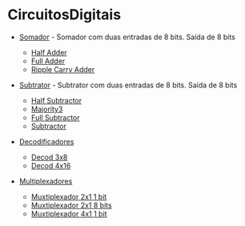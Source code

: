 # CircuitosDigitais
 * [Somador](https://github.com/biasoviero/CircuitosDigitais/tree/main/somador) - Somador com duas entradas de 8 bits. Saída de 8 bits
 
   * [Half Adder](https://github.com/biasoviero/CircuitosDigitais/blob/main/somador/bfs_ha.bdf)
   * [Full Adder](https://github.com/biasoviero/CircuitosDigitais/blob/main/somador/bfs_fa.bdf)
   * [Ripple Carry Adder](https://github.com/biasoviero/CircuitosDigitais/blob/main/somador/bfs_rca.bdf)
   
* [Subtrator](https://github.com/biasoviero/CircuitosDigitais/tree/main/subtrator) - Subtrator com duas entradas de 8 bits. Saída de 8 bits
   * [Half Subtractor](https://github.com/biasoviero/CircuitosDigitais/blob/main/subtrator/bfs_hs.bdf)
   * [Majority3](https://github.com/biasoviero/CircuitosDigitais/blob/main/subtrator/bfs_maj3.bdf)
   * [Full Subtractor](https://github.com/biasoviero/CircuitosDigitais/blob/main/subtrator/bfs_fs.bdf)
   * [Subtractor](https://github.com/biasoviero/CircuitosDigitais/blob/main/subtrator/bfs_subtrator.bdf)
* [Decodificadores](https://github.com/biasoviero/CircuitosDigitais/tree/main/decod)
   * [Decod 3x8](https://github.com/biasoviero/CircuitosDigitais/blob/main/decod/bfs_decod_3x8.bdf)
   * [Decod 4x16](https://github.com/biasoviero/CircuitosDigitais/blob/main/decod/bfs_decod_4x16.bdf)
* [Multiplexadores](https://github.com/biasoviero/CircuitosDigitais/tree/main/mux)
   * [Muxtiplexador 2x1 1 bit](https://github.com/biasoviero/CircuitosDigitais/blob/main/mux/bfs_mux_2x1_1bit.bdf)
   * [Muxtiplexador 2x1 8 bits](https://github.com/biasoviero/CircuitosDigitais/blob/main/mux/bfs_mux_2x1_8bits.bdf)
   * [Muxtiplexador 4x1 1 bit](https://github.com/biasoviero/CircuitosDigitais/blob/main/mux/bfs_mux_4x1_1bit.bdf)

